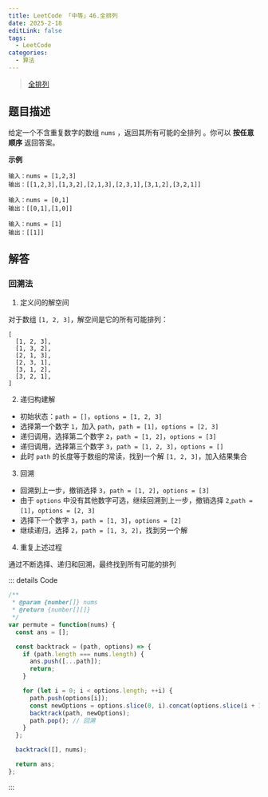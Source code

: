 ```yaml
---
title: LeetCode 「中等」46.全排列
date: 2025-2-18
editLink: false
tags:
  - LeetCode
categories:
  - 算法
---
```


> [全排列](https://leetcode.cn/problems/permutations/description/)

## 题目描述

给定一个不含重复数字的数组 `nums` ，返回其所有可能的全排列 。你可以 **按任意顺序** 返回答案。

**示例**

```
输入：nums = [1,2,3]
输出：[[1,2,3],[1,3,2],[2,1,3],[2,3,1],[3,1,2],[3,2,1]]

输入：nums = [0,1]
输出：[[0,1],[1,0]]

输入：nums = [1]
输出：[[1]]
```

## 解答

### 回溯法

1. 定义问的解空间

对于数组 `[1, 2, 3]`，解空间是它的所有可能排列：

```
[
  [1, 2, 3],
  [1, 3, 2],
  [2, 1, 3],
  [2, 3, 1],
  [3, 1, 2],
  [3, 2, 1],
]
```

2. 递归构建解

- 初始状态：`path = []`，`options = [1, 2, 3]`
- 选择第一个数字 `1`，加入 `path`，`path = [1]`，`options = [2, 3]`
- 递归调用，选择第二个数字 `2`，`path = [1, 2]`，`options = [3]`
- 递归调用，选择第三个数字 `3`，`path = [1, 2, 3]`，`options = []`
- 此时 `path` 的长度等于数组的常读，找到一个解 `[1, 2, 3]`，加入结果集合

3. 回溯

- 回溯到上一步，撤销选择 `3`，`path = [1, 2]`，`options = [3]`
- 由于 `options` 中没有其他数字可选，继续回溯到上一步，撤销选择 `2`,`path = [1]`，`options = [2, 3]`
- 选择下一个数字 `3`，`path = [1, 3]`，`options = [2]`
- 继续递归，选择 `2`，`path = [1, 3, 2]`，找到另一个解

4. 重复上述过程

通过不断选择、递归和回溯，最终找到所有可能的排列

::: details Code
```js
/**
 * @param {number[]} nums
 * @return {number[][]}
 */
var permute = function(nums) {
  const ans = [];

  const backtrack = (path, options) => {
    if (path.length === nums.length) {
      ans.push([...path]);
      return;
    }

    for (let i = 0; i < options.length; ++i) {
      path.push(options[i]);
      const newOptions = options.slice(0, i).concat(options.slice(i + 1));
      backtrack(path, newOptions);
      path.pop(); // 回溯
    }
  };

  backtrack([], nums);

  return ans;
};
```
:::
